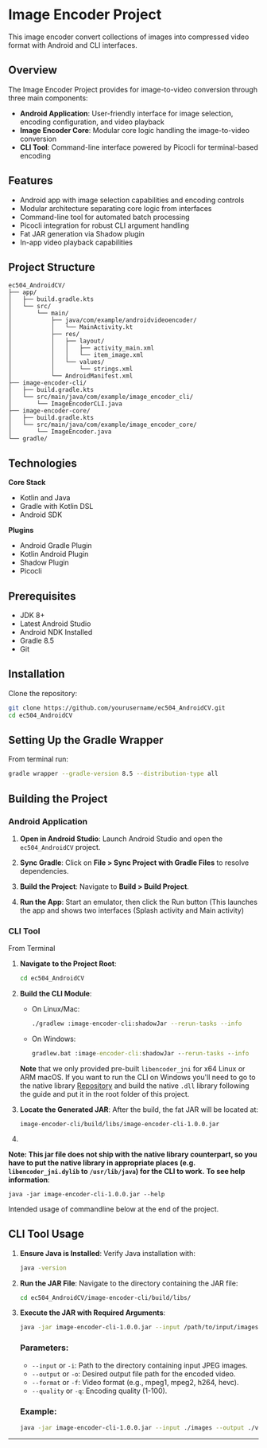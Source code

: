 # Image Encoder Project

This image encoder convert collections of images into compressed video format with Android and CLI interfaces.

## Overview

The Image Encoder Project provides for image-to-video conversion through three main components:

- **Android Application**: User-friendly interface for image selection, encoding configuration, and video playback
- **Image Encoder Core**: Modular core logic handling the image-to-video conversion
- **CLI Tool**: Command-line interface powered by Picocli for terminal-based encoding

## Features

- Android app with image selection capabilities and encoding controls
- Modular architecture separating core logic from interfaces
- Command-line tool for automated batch processing
- Picocli integration for robust CLI argument handling
- Fat JAR generation via Shadow plugin
- In-app video playback capabilities

## Project Structure

```
ec504_AndroidCV/
├── app/
│   ├── build.gradle.kts
│   └── src/
│       └── main/
│           ├── java/com/example/androidvideoencoder/
│           │   └── MainActivity.kt
│           ├── res/
│           │   ├── layout/
│           │   │   ├── activity_main.xml
│           │   │   └── item_image.xml
│           │   └── values/
│           │       └── strings.xml
│           └── AndroidManifest.xml
├── image-encoder-cli/
│   ├── build.gradle.kts
│   └── src/main/java/com/example/image_encoder_cli/
│       └── ImageEncoderCLI.java
├── image-encoder-core/
│   ├── build.gradle.kts
│   └── src/main/java/com/example/image_encoder_core/
│       └── ImageEncoder.java
└── gradle/
```

## Technologies

**Core Stack**
- Kotlin and Java
- Gradle with Kotlin DSL
- Android SDK

**Plugins**
- Android Gradle Plugin
- Kotlin Android Plugin
- Shadow Plugin
- Picocli

## Prerequisites

- JDK 8+
- Latest Android Studio
- Android NDK Installed
- Gradle 8.5
- Git

## Installation

Clone the repository:
```bash
git clone https://github.com/yourusername/ec504_AndroidCV.git
cd ec504_AndroidCV
```

## Setting Up the Gradle Wrapper

From terminal run:
```bash
gradle wrapper --gradle-version 8.5 --distribution-type all
```

## Building the Project

### Android Application

1. **Open in Android Studio**:
   Launch Android Studio and open the `ec504_AndroidCV` project.

2. **Sync Gradle**:
   Click on **File > Sync Project with Gradle Files** to resolve dependencies.

3. **Build the Project**:
   Navigate to **Build > Build Project**. 

4. **Run the App**:
   Start an emulator, then click the Run button (This launches the app and shows two interfaces (Splash activity and Main activity)
 

### CLI Tool
From Terminal 
1. **Navigate to the Project Root**:
   ```bash
   cd ec504_AndroidCV
   ```

2. **Build the CLI Module**:
   - On Linux/Mac:
     ```bash
     ./gradlew :image-encoder-cli:shadowJar --rerun-tasks --info
     ```
   - On Windows:
     ```cmd
     gradlew.bat :image-encoder-cli:shadowJar --rerun-tasks --info
     ```

   **Note** that we only provided pre-built `libencoder_jni` for x64 Linux or ARM macOS. If you want to run the CLI on Windows you'll need to go to the native library [Repository](https://github.com/eburhansjah/ec504_ImageEncoder) and build the native `.dll` library following the guide and put it in the root folder of this project.

3. **Locate the Generated JAR**:
   After the build, the fat JAR will be located at:
   ```
   image-encoder-cli/build/libs/image-encoder-cli-1.0.0.jar
   ```
4. 
  **Note: This jar file does not ship with the native library counterpart, so you have to put the native library in appropriate places (e.g. `libencoder_jni.dylib` to `/usr/lib/java`) for the CLI to work.**
**To see help information**:
   ```
   java -jar image-encoder-cli-1.0.0.jar --help
   ```
   Intended usage of commandline below at the end of the project.
## CLI Tool Usage

1. **Ensure Java is Installed**:
   Verify Java installation with:
   ```bash
   java -version
   ```

2. **Run the JAR File**:
   Navigate to the directory containing the JAR file:
   ```bash
   cd ec504_AndroidCV/image-encoder-cli/build/libs/
   ```

3. **Execute the JAR with Required Arguments**: 
   ```bash
   java -jar image-encoder-cli-1.0.0.jar --input /path/to/input/images --output /path/to/output/video.mpeg1 --format mpeg1 --quality 80
   ```

   ### Parameters:
   - `--input` or `-i`: Path to the directory containing input JPEG images.
   - `--output` or `-o`: Desired output file path for the encoded video.
   - `--format` or `-f`: Video format (e.g., mpeg1, mpeg2, h264, hevc).
   - `--quality` or `-q`: Encoding quality (1-100).

   ### Example:
   ```bash
   java -jar image-encoder-cli-1.0.0.jar --input ./images --output ./videos/output_video.mpeg1 --format mpeg1 --quality 80
   ```

--- 
